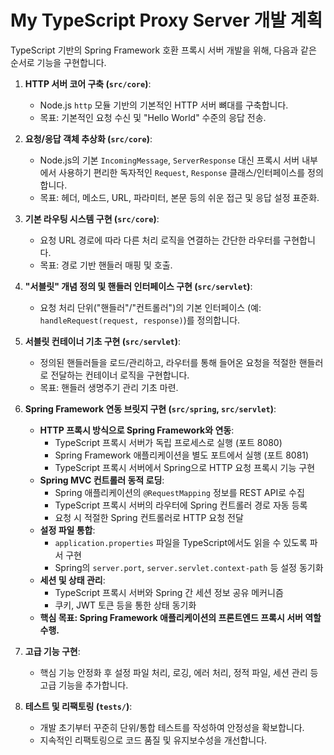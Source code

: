 # My TypeScript Proxy Server 개발 계획

TypeScript 기반의 Spring Framework 호환 프록시 서버 개발을 위해, 다음과 같은 순서로 기능을 구현합니다.

1.  **HTTP 서버 코어 구축 (`src/core`)**:

    - Node.js `http` 모듈 기반의 기본적인 HTTP 서버 뼈대를 구축합니다.
    - 목표: 기본적인 요청 수신 및 "Hello World" 수준의 응답 전송.

2.  **요청/응답 객체 추상화 (`src/core`)**:

    - Node.js의 기본 `IncomingMessage`, `ServerResponse` 대신 프록시 서버 내부에서 사용하기 편리한 독자적인 `Request`, `Response` 클래스/인터페이스를 정의합니다.
    - 목표: 헤더, 메소드, URL, 파라미터, 본문 등의 쉬운 접근 및 응답 설정 표준화.

3.  **기본 라우팅 시스템 구현 (`src/core`)**:

    - 요청 URL 경로에 따라 다른 처리 로직을 연결하는 간단한 라우터를 구현합니다.
    - 목표: 경로 기반 핸들러 매핑 및 호출.

4.  **"서블릿" 개념 정의 및 핸들러 인터페이스 구현 (`src/servlet`)**:

    - 요청 처리 단위("핸들러"/"컨트롤러")의 기본 인터페이스 (예: `handleRequest(request, response)`)를 정의합니다.

5.  **서블릿 컨테이너 기초 구현 (`src/servlet`)**:

    - 정의된 핸들러들을 로드/관리하고, 라우터를 통해 들어온 요청을 적절한 핸들러로 전달하는 컨테이너 로직을 구현합니다.
    - 목표: 핸들러 생명주기 관리 기초 마련.

6.  **Spring Framework 연동 브릿지 구현 (`src/spring`, `src/servlet`)**:

    - **HTTP 프록시 방식으로 Spring Framework와 연동**:
      - TypeScript 프록시 서버가 독립 프로세스로 실행 (포트 8080)
      - Spring Framework 애플리케이션을 별도 포트에서 실행 (포트 8081)
      - TypeScript 프록시 서버에서 Spring으로 HTTP 요청 프록시 기능 구현
    - **Spring MVC 컨트롤러 동적 로딩**:
      - Spring 애플리케이션의 `@RequestMapping` 정보를 REST API로 수집
      - TypeScript 프록시 서버의 라우터에 Spring 컨트롤러 경로 자동 등록
      - 요청 시 적절한 Spring 컨트롤러로 HTTP 요청 전달
    - **설정 파일 통합**:
      - `application.properties` 파일을 TypeScript에서도 읽을 수 있도록 파서 구현
      - Spring의 `server.port`, `server.servlet.context-path` 등 설정 동기화
    - **세션 및 상태 관리**:
      - TypeScript 프록시 서버와 Spring 간 세션 정보 공유 메커니즘
      - 쿠키, JWT 토큰 등을 통한 상태 동기화
    - **핵심 목표: Spring Framework 애플리케이션의 프론트엔드 프록시 서버 역할 수행.**

7.  **고급 기능 구현**:

    - 핵심 기능 안정화 후 설정 파일 처리, 로깅, 에러 처리, 정적 파일, 세션 관리 등 고급 기능을 추가합니다.

8.  **테스트 및 리팩토링 (`tests/`)**:
    - 개발 초기부터 꾸준히 단위/통합 테스트를 작성하여 안정성을 확보합니다.
    - 지속적인 리팩토링으로 코드 품질 및 유지보수성을 개선합니다.
